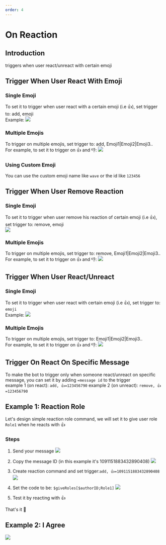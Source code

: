 ```yaml
---
order: 4
---
```

# On Reaction

## Introduction
triggers when user react/unreact with certain emoji

## Trigger When User React With Emoji
### Single Emoji
To set it to trigger when user react with a certain emoji (i.e 👍), set trigger to: add, emoji\
Example:
![](https://i.imgur.com/PZEM5gu.png)

### Multiple Emojis
To trigger on multiple emojis, set trigger to: add, Emoji1|Emoji2|Emoji3..\
For example, to set it to trigger on :+1: and :-1::
![](https://i.imgur.com/REenf8E.png)

### Using Custom Emoji
You can use the custom emoji name like `wave` or the id like `123456`

## Trigger When User Remove Reaction
### Single Emoji
To set it to trigger when user remove his reaction of certain emoji (i.e 👍), set trigger to: remove, emoji\
![](https://i.imgur.com/KaucN95.png)

### Multiple Emojis
To trigger on multiple emojis, set trigger to: remove, Emoji1|Emoji2|Emoji3..\
For example, to set it to trigger on :+1: and :-1::
![](https://i.imgur.com/dmLSHrT.png)

## Trigger When User React/Unreact
### Single Emoji
To set it to trigger when user react with certain emoji (i.e 👍), set trigger to: `emoji`\
Example:
![](https://i.imgur.com/zm0pjt2.png)

### Multiple Emojis
To trigger on multiple emojis, set trigger to: Emoji1|Emoji2|Emoji3..\
For example, to set it to trigger on :+1: and :-1::
![](https://i.imgur.com/jxmlsg6.png)

## Trigger On React On Specific Message
To make the bot to trigger only when someone react/unreact on specific message, you can set it by adding `=message id` to the trigger\
example 1 (on react): `add, 👍=123456790`
example 2 (on unreact): `remove, 👍=123456790`

## Example 1: Reaction Role
Let's design simple reaction role command, we will set it to give user role `Role1` when he reacts with :+1:
### Steps
1. Send your message
![](https://i.imgur.com/CGYgmH6.png)

2. Copy the message ID (in this example it's 1091151883432890408)
![](https://i.imgur.com/Vh8Gy55.png)

3. Create reaction command and set trigger:`add, 👍=1091151883432890408`
![](https://i.imgur.com/l35avTX.png)

4. Set the code to be: `$giveRoles[$authorID;Role1]`
![](https://i.imgur.com/N16xPAa.png)

5. Test it by reacting with :+1:

That's it :tada:

## Example 2: I Agree
![](https://cdn.discordapp.com/attachments/772051120368910371/882201196000084018/first_reaction.gif)
